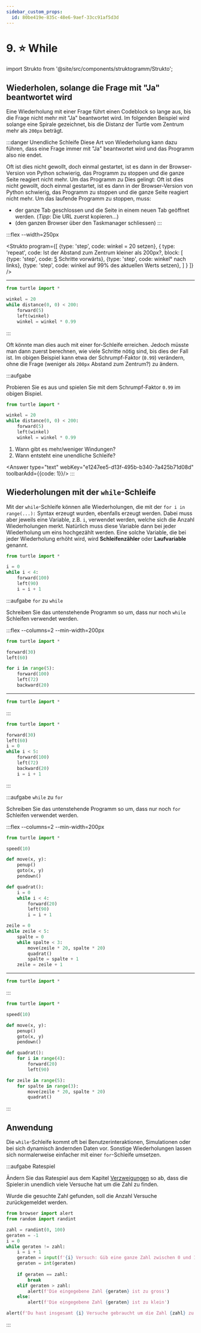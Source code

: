 ```yaml
---
sidebar_custom_props:
  id: 80be419e-835c-48e6-9aef-33cc91af5d3d
---
```


# 9. ⭐️ While

import Strukto from '@site/src/components/struktogramm/Strukto';

## Wiederholen, solange die Frage mit "Ja"  beantwortet wird
Eine Wiederholung mit einer Frage führt einen Codeblock so lange aus, bis die Frage nicht mehr mit "Ja" beantwortet wird.
Im folgenden Beispiel wird solange eine Spirale gezeichnet, bis die Distanz der Turtle vom Zentrum mehr als `200px` beträgt.

:::danger Unendliche Schleife
Diese Art von Wiederholung kann dazu führen, dass eine Frage immer mit "Ja" beantwortet wird und das Programm also nie endet.

Oft ist dies nicht gewollt, doch einmal gestartet, ist es dann in der Browser-Version von Python schwierig, das Programm zu stoppen und die ganze Seite reagiert nicht mehr. Um das Programm zu Dies gelingt:
Oft ist dies nicht gewollt, doch einmal gestartet, ist es dann in der Browser-Version von Python schwierig, das Programm zu stoppen und die ganze Seite reagiert nicht mehr. Um das laufende Programm zu stoppen, muss:
- der ganze Tab geschlossen und die Seite in einem neuen Tab geöffnet werden. (*Tipp*: Die URL zuerst kopieren...)
- (den ganzen Browser über den Taskmanager schliessen)
:::

:::flex --width=250px

<Strukto program={[
    {type: 'step', code: <span><span className="var">winkel</span> = 20 setzen</span>},
    {
        type: 'repeat', 
        code: <span>Ist der Abstand zum Zentrum kleiner als 200px?</span>,
        block: [
            {type: 'step', code: <span><u>5</u> Schritte vorwärts</span>},
            {type: 'step', code: <span><span className="var">winkel</span>° nach links</span>},
            {type: 'step', code: <span><span className="var">winkel</span> auf 99% des aktuellen Werts setzen</span>},
        ]
    }
]} />
***

```py live_py slim
from turtle import *

winkel = 20
while distance(0, 0) < 200:
    forward(5)
    left(winkel)
    winkel = winkel * 0.99
```
:::



Oft könnte man dies auch mit einer for-Schleife erreichen. Jedoch müsste man dann zuerst berechnen, wie viele Schritte nötig sind, bis dies der Fall ist. Im obigen Beispiel kann etwa der Schrumpf-Faktor (`0.99`) verändern, ohne die Frage (weniger als `200px` Abstand zum Zentrum?) zu ändern.

:::aufgabe
<Answer type="state" webKey="8ca0706a-e5a3-4437-b23a-4537e550f774" />

Probieren Sie es aus und spielen Sie mit dem Schrumpf-Faktor `0.99` im obigen Bispiel.

```py live_py title=Spirale.py id=a9d06428-a918-450e-accc-99c81b5d07c7
from turtle import *

winkel = 20
while distance(0, 0) < 200:
    forward(5)
    left(winkel)
    winkel = winkel * 0.99
```

1. Wann gibt es mehr/weniger Windungen?
2. Wann entsteht eine unendliche Schleife?

<Answer type="text" webKey="e1247ee5-d13f-495b-b340-7a425b71d08d" toolbarAdd={{code: 1}}/>
:::

## Wiederholungen mit der `while`-Schleife

Mit der `while`-Schleife können alle Wiederholungen, die mit der `for i in range(...):` Syntax erzeugt wurden, ebenfalls erzeugt werden. Dabei muss aber jeweils eine Variable, z.B. `i`, verwendet werden, welche sich die Anzahl Wiederholungen merkt. Natürlich muss diese Variable dann bei jeder Wiederholung um eins hochgezählt werden. Eine solche Variable, die bei jeder Wiederholung erhöht wird, wird **Schleifenzähler** oder **Laufvariable** genannt.

```py live_py slim
from turtle import *

i = 0
while i < 4:
    forward(100)
    left(90)
    i = i + 1
```

:::aufgabe `for` zu `while`
<Answer type="state" webKey="5c7d2980-3842-4b79-b1af-69ddad459b21" />

Schreiben Sie das untenstehende Programm so um, dass nur noch `while` Schleifen verwendet werden.

:::flex --columns=2 --min-width=200px
```py live_py slim
from turtle import *

forward(30)
left(60)

for i in range(5):
    forward(100)
    left(72)
    backward(20) 
```
***

```py live_py title=to-while.py id=2f288418-a751-4955-91e6-44ef58a2844b
from turtle import *
```
:::

<Solution webKey="1a34bc16-5fb1-4e2e-bf0e-9a08455e7579">

```py live_py slim
from turtle import *

forward(30)
left(60)
i = 0
while i < 5:
    forward(100)
    left(72)
    backward(20)
    i = i + 1
```

</Solution>

:::

:::aufgabe `while` zu `for`
<Answer type="state" webKey="2c3ce7d3-264f-4607-b789-20e8ab1985d8" />

Schreiben Sie das untenstehende Programm so um, dass nur noch `for` Schleifen verwendet werden.

:::flex --columns=2 --min-width=200px
```py live_py slim
from turtle import *

speed(10)

def move(x, y):
    penup()
    goto(x, y)
    pendown()

def quadrat():
    i = 0
    while i < 4:
        forward(20)
        left(90)
        i = i + 1

zeile = 0
while zeile < 5:
    spalte = 0
    while spalte < 3:
        move(zeile * 20, spalte * 20)
        quadrat()
        spalte = spalte + 1
    zeile = zeile + 1
```
***

```py live_py title=to-while.py id=729af77c-0c3b-46f9-b95a-35d86be96cde
from turtle import *
```
:::

<Solution webKey="1a34bc16-5fb1-4e2e-bf0e-9a08455e7579">

```py live_py slim
from turtle import *

speed(10)

def move(x, y):
    penup()
    goto(x, y)
    pendown()

def quadrat():
    for i in range(4):
        forward(20)
        left(90)

for zeile in range(5):
    for spalte in range(3):
        move(zeile * 20, spalte * 20)
        quadrat()
```
</Solution>
:::

## Anwendung

Die `while`-Schleife kommt oft bei Benutzerinteraktionen, Simulationen oder bei sich dynamisch ändernden Daten vor. Sonstige Wiederholungen lassen sich normalerweise einfacher mit einer `for`-Schleife umsetzen.

:::aufgabe Ratespiel
<Answer type="state" webKey="f5a8546d-ad02-47c9-a35a-9f680cffe497" />

Ändern Sie das Ratespiel aus dem Kapitel [Verzweigungen](008-verzweigung.md#ratespiel) so ab, dass die Spieler:in unendlich viele Versuche hat um die Zahl zu finden.

Wurde die gesuchte Zahl gefunden, soll die Anzahl Versuche zurückgemeldet werden.

<Solution webKey="1a34bc16-5fb1-4e2e-bf0e-9a08455e7579">

```py live_py slim
from browser import alert
from random import randint 

zahl = randint(0, 100)
geraten = -1
i = 0
while geraten != zahl:
    i = i + 1
    geraten = input(f'{i} Versuch: Gib eine ganze Zahl zwischen 0 und 100 ein.')
    geraten = int(geraten)
    
    if geraten == zahl:
        break
    elif geraten > zahl:
        alert(f'Die eingegebene Zahl {geraten} ist zu gross')
    else:
        alert(f'Die eingegebene Zahl {geraten} ist zu klein')

alert(f'Du hast insgesamt {i} Versuche gebraucht um die Zahl {zahl} zu finden.')
```

</Solution>
:::
